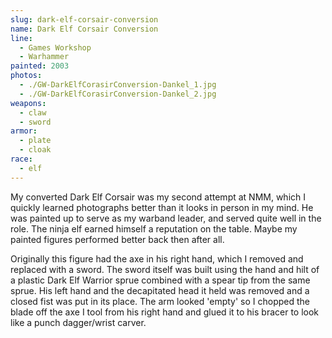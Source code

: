 ```yaml
---
slug: dark-elf-corsair-conversion
name: Dark Elf Corsair Conversion
line:
  - Games Workshop
  - Warhammer
painted: 2003
photos:
  - ./GW-DarkElfCorasirConversion-Dankel_1.jpg
  - ./GW-DarkElfCorasirConversion-Dankel_2.jpg
weapons:
  - claw
  - sword
armor:
  - plate
  - cloak
race:
  - elf
---
```


My converted Dark Elf Corsair was my second attempt at NMM, which I quickly learned photographs better than it looks in person in my mind. He was painted up to serve as my warband leader, and served quite well in the role. The ninja elf earned himself a reputation on the table. Maybe my painted figures performed better back then after all.

Originally this figure had the axe in his right hand, which I removed and replaced with a sword. The sword itself was built using the hand and hilt of a plastic Dark Elf Warrior sprue combined with a spear tip from the same sprue. His left hand and the decapitated head it held was removed and a closed fist was put in its place. The arm looked 'empty' so I chopped the blade off the axe I tool from his right hand and glued it to his bracer to look like a punch dagger/wrist carver.
